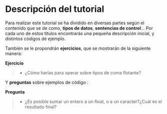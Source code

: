 Descripción del tutorial
====

Para realizar este tutorial se ha dividido en diversas partes según el contenido que se de como, **tipos de datos**, **sentencias de control**... Por cada uno de estos títulos encontrarás una pequeña descripción inicial, y distintos códigos de ejemplo.

También se le propondrán **ejercicios**, que se mostrarán de la siguiente manera:

**Ejercicio**
>- ¿Cómo harías para operar sobre tipos de coma flotante?

Y **preguntas** sobre ejemplos de código :

**Pregunta**
>- ¿Es posible sumar un entero a un float, o a un caracter?¿Cuál es el resultado final?